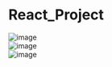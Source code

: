 # React_Project
![image](https://github.com/MahsumaRezai/React_Project/assets/110189253/c05faaa2-1bdb-42c7-ad69-7f01fac6c837)<br>
![image](https://github.com/MahsumaRezai/React_Project/assets/110189253/78d0f940-34a7-42b9-b8ec-ab3a74b1b199)<br>
![image](https://github.com/MahsumaRezai/React_Project/assets/110189253/5b233669-8c82-4f86-a0fb-8e7c0f1ccf4a)



